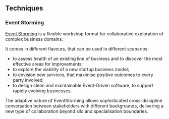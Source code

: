 
## Techniques

### Event Storming
[Event Storming](https://www.eventstorming.com/) is a flexible workshop format for collaborative exploration of complex business domains.

It comes in different flavours, that can be used in different scenarios:

-   to assess health of an existing line of business and to discover the most effective areas for improvements;
-   to explore the viability of a new startup business model;
-   to envision new services, that maximise positive outcomes to every party involved;
-   to design clean and maintainable Event-Driven software, to support rapidly evolving businesses.

The adaptive nature of EventStorming allows sophisticated cross-discipline conversation between stakeholders with different backgrounds, delivering a new type of collaboration beyond silo and specialisation boundaries.